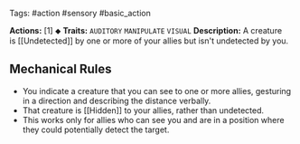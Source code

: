 Tags: #action #sensory #basic_action 

**Actions:** [1] ⬥
**Traits:** `AUDITORY` `MANIPULATE` `VISUAL`
**Description:** A creature is [[Undetected]] by one or more of your allies but isn't undetected by you.

## Mechanical Rules

- You indicate a creature that you can see to one or more allies, gesturing in a direction and describing the distance verbally.
- That creature is [[Hidden]] to your allies, rather than undetected.
- This works only for allies who can see you and are in a position where they could potentially detect the target.
